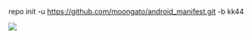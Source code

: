 repo init -u https://github.com/moongato/android_manifest.git -b kk44

<img src="https://raw.github.com/rascarlo/android_manifest/jb-ras-mr2.0/LionOfJudah.png">
